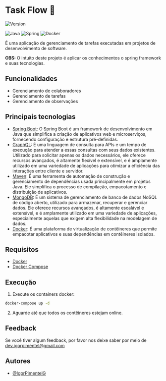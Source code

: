 # Task Flow 🧠

![Version](https://img.shields.io/badge/version-1.0.0-blue)

![Java](https://img.shields.io/badge/java-%23ED8B00.svg?style=for-the-badge&logo=openjdk&logoColor=white)
![Spring](https://img.shields.io/badge/spring-%236DB33F.svg?style=for-the-badge&logo=spring&logoColor=white)
![Docker](https://img.shields.io/badge/Docker-2496ED.svg?style=for-the-badge&logo=Docker&logoColor=white)

É uma aplicação de gerenciamento de tarefas executadas em projetos de desenvolvimento de software.

**OBS:**
O intuito deste projeto é aplicar os conhecimentos o spring framework e suas tecnologias.

## Funcionalidades
- Gerenciamento de colaboradores
- Gerenciamento de tarefas
- Gerenciamento de observações

## Principais tecnologias
- [Spring Boot](https://spring.io/projects/spring-boot): O Spring Boot é um framework de desenvolvimento em Java que
  simplifica a criação de aplicativos web e microserviços, fornecendo configuração e estrutura pré-definidas.
- [GraphQL](https://spring.io/projects/spring-graphql): É uma linguagem de consulta para APIs e um tempo de execução para atender 
  a essas consultas com seus dados existentes. Utilizado para solicitar apenas os dados necessários, ele oferece recursos avançados, 
  é altamente flexível e extensível, e é amplamente utilizado em uma variedade de aplicações para otimizar a eficiência das 
  interações entre cliente e servidor.
- [Maven](https://maven.apache.org/): É uma ferramenta de automação de construção e gerenciamento de dependências
  usada principalmente em projetos Java. Ele simplifica o processo de compilação, empacotamento e distribuição de aplicativos.
- [MongoDB](https://www.mongodb.com/): É um sistema de gerenciamento de banco de dados NoSQL de código aberto, utilizado para 
  armazenar, recuperar e gerenciar dados. Ele oferece recursos avançados, é altamente escalável e extensível, e é amplamente 
  utilizado em uma variedade de aplicações, especialmente aquelas que exigem alta flexibilidade na modelagem de dados.
- [Docker](https://www.docker.com/): É uma plataforma de virtualização de contêineres que permite empacotar
  aplicativos e suas dependências em contêineres isolados.


## Requisitos
- [Docker](https://www.docker.com/)
- [Docker Compose](https://docs.docker.com/compose/)

## Execução

1. Execute os containers docker:
```bash
docker-compose up -d
```

2. Aguarde até que todos os contêineres estejam online.

## Feedback

Se você tiver algum feedback, por favor nos deixe saber por meio de dev.igorpimentel@gmail.com

## Autores

- [@IgorPimentelG](https://www.github.com/IgorPimentelG)

